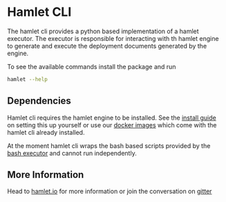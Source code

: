 # Hamlet CLI

The hamlet cli provides a python based implementation of a hamlet executor. The executor is responsible for interacting with th hamlet engine to generate and execute the deployment documents generated by the engine.

To see the available commands install the package and run

```sh
hamlet --help
```

## Dependencies

Hamlet cli requires the hamlet engine to be installed. See the [install guide](https://hamlet.io/docs/developer-guides/source) on setting this up yourself or use our [docker images](https://hamlet.io/docs/developer-guides/container-tags) which come with the hamlet cli already installed.

At the moment hamlet cli wraps the bash based scripts provided by the [bash executor](https://github.com/hamlet-io/executor-bash) and cannot run independently.

## More Information

Head to [hamlet.io](https://hamlet.io) for more information or join the conversation on [gitter](https://gitter.im/hamlet-io/community)
